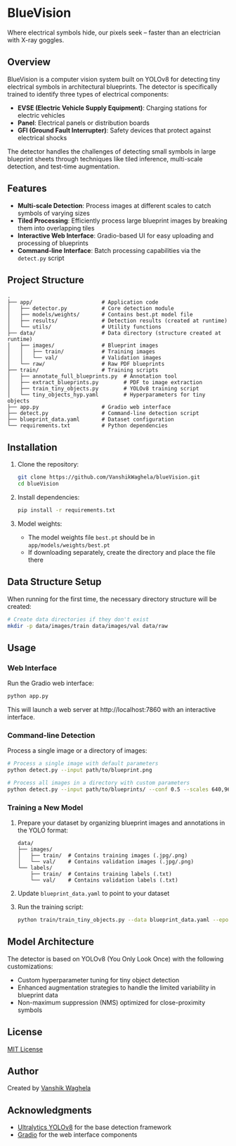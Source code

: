 # BlueVision

Where electrical symbols hide, our pixels seek – faster than an electrician with X-ray goggles.

## Overview

BlueVision is a computer vision system built on YOLOv8 for detecting tiny electrical symbols in architectural blueprints. The detector is specifically trained to identify three types of electrical components:

- **EVSE (Electric Vehicle Supply Equipment)**: Charging stations for electric vehicles
- **Panel**: Electrical panels or distribution boards
- **GFI (Ground Fault Interrupter)**: Safety devices that protect against electrical shocks

The detector handles the challenges of detecting small symbols in large blueprint sheets through techniques like tiled inference, multi-scale detection, and test-time augmentation.

## Features

- **Multi-scale Detection**: Process images at different scales to catch symbols of varying sizes
- **Tiled Processing**: Efficiently process large blueprint images by breaking them into overlapping tiles
- **Interactive Web Interface**: Gradio-based UI for easy uploading and processing of blueprints
- **Command-line Interface**: Batch processing capabilities via the `detect.py` script

## Project Structure

```
.
├── app/                      # Application code
│   ├── detector.py           # Core detection module
│   ├── models/weights/       # Contains best.pt model file
│   ├── results/              # Detection results (created at runtime)
│   └── utils/                # Utility functions
├── data/                     # Data directory (structure created at runtime)
│   ├── images/               # Blueprint images
│   │   ├── train/            # Training images
│   │   └── val/              # Validation images
│   └── raw/                  # Raw PDF blueprints
├── train/                    # Training scripts
│   ├── annotate_full_blueprints.py  # Annotation tool
│   ├── extract_blueprints.py        # PDF to image extraction
│   ├── train_tiny_objects.py        # YOLOv8 training script
│   └── tiny_objects_hyp.yaml        # Hyperparameters for tiny objects
├── app.py                    # Gradio web interface
├── detect.py                 # Command-line detection script
├── blueprint_data.yaml       # Dataset configuration
└── requirements.txt          # Python dependencies
```

## Installation

1. Clone the repository:
   ```bash
   git clone https://github.com/VanshikWaghela/blueVision.git
   cd blueVision
   ```

2. Install dependencies:
   ```bash
   pip install -r requirements.txt
   ```

3. Model weights:
   - The model weights file `best.pt` should be in `app/models/weights/best.pt` 
   - If downloading separately, create the directory and place the file there

## Data Structure Setup

When running for the first time, the necessary directory structure will be created:

```bash
# Create data directories if they don't exist
mkdir -p data/images/train data/images/val data/raw
```

## Usage

### Web Interface

Run the Gradio web interface:

```bash
python app.py
```

This will launch a web server at http://localhost:7860 with an interactive interface.

### Command-line Detection

Process a single image or a directory of images:

```bash
# Process a single image with default parameters
python detect.py --input path/to/blueprint.png

# Process all images in a directory with custom parameters
python detect.py --input path/to/blueprints/ --conf 0.5 --scales 640,960 --output results/
```

### Training a New Model

1. Prepare your dataset by organizing blueprint images and annotations in the YOLO format:
   ```
   data/
   ├── images/
   │   ├── train/  # Contains training images (.jpg/.png)
   │   └── val/    # Contains validation images (.jpg/.png)
   └── labels/
       ├── train/  # Contains training labels (.txt)
       └── val/    # Contains validation labels (.txt)
   ```

2. Update `blueprint_data.yaml` to point to your dataset

3. Run the training script:
   ```bash
   python train/train_tiny_objects.py --data blueprint_data.yaml --epochs 300 --name my_symbol_detector
   ```

## Model Architecture

The detector is based on YOLOv8 (You Only Look Once) with the following customizations:

- Custom hyperparameter tuning for tiny object detection
- Enhanced augmentation strategies to handle the limited variability in blueprint data
- Non-maximum suppression (NMS) optimized for close-proximity symbols

## License

[MIT License](LICENSE)

## Author

Created by [Vanshik Waghela](https://github.com/VanshikWaghela)

## Acknowledgments

- [Ultralytics YOLOv8](https://github.com/ultralytics/ultralytics) for the base detection framework
- [Gradio](https://gradio.app/) for the web interface components
